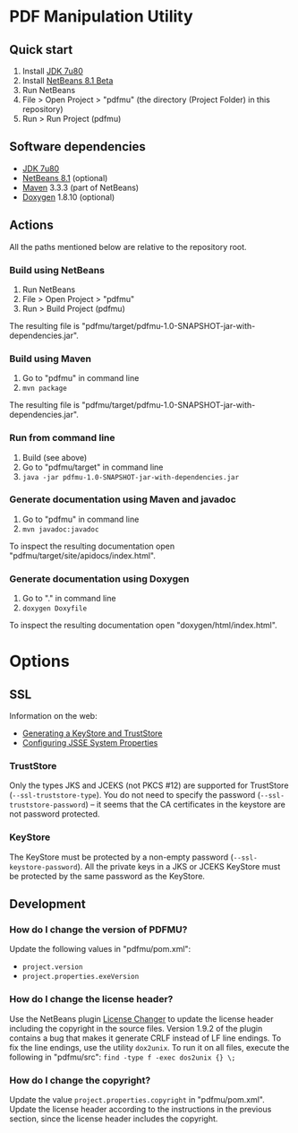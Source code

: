 # PDF Manipulation Utility

## Quick start

1. Install [JDK 7u80](http://www.oracle.com/technetwork/java/javase/downloads/jdk7-downloads-1880260.html)
2. Install [NetBeans 8.1 Beta](http://download.netbeans.org/netbeans/8.1/beta/)
3. Run NetBeans
4. File > Open Project > "pdfmu" (the directory (Project Folder) in this repository)
5. Run > Run Project (pdfmu)

## Software dependencies

* [JDK 7u80](http://www.oracle.com/technetwork/java/javase/downloads/jdk7-downloads-1880260.html)
* [NetBeans 8.1](https://netbeans.org/downloads/) (optional)
* [Maven](http://maven.apache.org/download.cgi) 3.3.3 (part of NetBeans)
* [Doxygen](http://www.stack.nl/~dimitri/doxygen/) 1.8.10 (optional)

## Actions

All the paths mentioned below are relative to the repository root.

### Build using NetBeans

1. Run NetBeans
2. File > Open Project > "pdfmu"
3. Run > Build Project (pdfmu)

The resulting file is "pdfmu/target/pdfmu-1.0-SNAPSHOT-jar-with-dependencies.jar".

### Build using Maven

1. Go to "pdfmu" in command line
2. `mvn package`

The resulting file is "pdfmu/target/pdfmu-1.0-SNAPSHOT-jar-with-dependencies.jar".

### Run from command line

1. Build (see above)
2. Go to "pdfmu/target" in command line
3. `java -jar pdfmu-1.0-SNAPSHOT-jar-with-dependencies.jar`

### Generate documentation using Maven and javadoc

1. Go to "pdfmu" in command line
2. `mvn javadoc:javadoc`

To inspect the resulting documentation open "pdfmu/target/site/apidocs/index.html".

### Generate documentation using Doxygen

1. Go to "." in command line
2. `doxygen Doxyfile`

To inspect the resulting documentation open "doxygen/html/index.html".

# Options

## SSL

Information on the web:

* [Generating a KeyStore and TrustStore](http://docs.oracle.com/cd/E19509-01/820-3503/6nf1il6er/index.html)
* [Configuring JSSE System Properties](https://access.redhat.com/documentation/en-US/Fuse_MQ_Enterprise/7.1/html/Security_Guide/files/SSL-SysProps.html)

### TrustStore

Only the types JKS and JCEKS (not PKCS #12) are supported for TrustStore (`--ssl-truststore-type`).
You do not need to specify the password (`--ssl-truststore-password`) – it seems that the CA certificates in the keystore are not password protected.

### KeyStore

The KeyStore must be protected by a non-empty password (`--ssl-keystore-password`).
All the private keys in a JKS or JCEKS KeyStore must be protected by the same password as the KeyStore.

## Development

### How do I change the version of PDFMU?
Update the following values in "pdfmu/pom.xml":

* `project.version`
* `project.properties.exeVersion`

### How do I change the license header?
Use the NetBeans plugin [License Changer](http://plugins.netbeans.org/plugin/17960/license-changer) to update the license header including the copyright in the source files.
Version 1.9.2 of the plugin contains a bug that makes it generate CRLF instead of LF line endings.
To fix the line endings,
use the utility `dox2unix`.
To run it on all files, execute the following in "pdfmu/src":
`find -type f -exec dos2unix {} \;`

### How do I change the copyright?
Update the value `project.properties.copyright` in "pdfmu/pom.xml".
Update the license header according to the instructions in the previous section,
since the license header includes the copyright.
